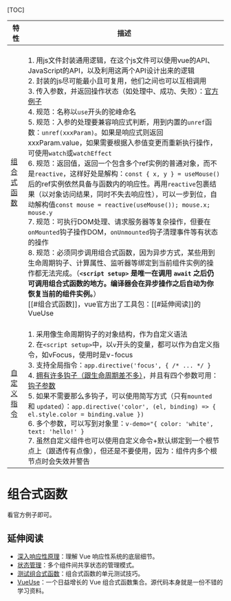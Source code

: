 [TOC]

| 特性                                                                  | 描述                                                                                                                                                                                                                                                                                                                                                                                                                                                                                                                                                                                                                                                                                                                                                                                                                                                                                                                                                                                                                                                                                                                                                                                                                                                                                                          |
| --------------------------------------------------------------------- | ------------------------------------------------------------------------------------------------------------------------------------------------------------------------------------------------------------------------------------------------------------------------------------------------------------------------------------------------------------------------------------------------------------------------------------------------------------------------------------------------------------------------------------------------------------------------------------------------------------------------------------------------------------------------------------------------------------------------------------------------------------------------------------------------------------------------------------------------------------------------------------------------------------------------------------------------------------------------------------------------------------------------------------------------------------------------------------------------------------------------------------------------------------------------------------------------------------------------------------------------------------------------------------------------------------- |
| [组合式函数](https://cn.vuejs.org/guide/reusability/composables.html) | <br>1. 用js文件封装通用逻辑，在这个js文件可以使用vue的API、JavaScript的API，以及利用这两个API设计出来的逻辑<br>2. 封装的js尽可能最小且可复用，他们之间也可以互相调用<br>3. 传入参数，并返回操作状态（如处理中、成功、失败）：[官方例子](https://cn.vuejs.org/guide/reusability/composables.html#async-state-example) <br>4. 规范：名称以`use`开头的驼峰命名<br>5. 规范：入参的处理要兼容响应式判断，用到内置的`unref`函数：`unref(xxxParam)`。如果是响应式则返回xxxParam.value，如果需要根据入参值变更而重新执行操作，可使用`watch`或`watchEffect`<br>6. 规范：返回值，返回一个包含多个ref实例的普通对象，而不是`reactive`，这样好处是解构：`const { x, y } = useMouse()`后的ref实例依然具备与函数内的响应性。再用`reactive`包裹结果（以对象访问结果，同时不失去响应性），可以一步到位，自动解构值`const mouse = reactive(useMouse()); mouse.x; mouse.y`<br>7. 规范：可执行DOM处理、请求服务器等复杂操作，但要在`onMounted`钩子操作DOM，`onUnmounted`钩子清理事件等有状态的操作<br>8. 规范：必须同步调用组合式函数，因为异步方式，某些用到生命周期钩子、计算属性、监听器等绑定到当前组件实例的操作都无法完成。（**`<script setup>` 是唯一在调用 `await` 之后仍可调用组合式函数的地方。编译器会在异步操作之后自动为你恢复当前的组件实例。**）<br>[[#组合式函数]]，vue官方出了工具包：[[#延伸阅读]]的VueUse |
|  [自定义指令](https://cn.vuejs.org/guide/reusability/custom-directives.html)                                                                     | <br>1.  采用像生命周期钩子的对象结构，作为自定义语法<br>2. 在`<script setup>`中，以`v`开头的变量，都可以作为自定义指令，如vFocus，使用时是v-focus<br>3. 支持全局指令：`app.directive('focus', { /* ... */ }`<br>4. [拥有许多钩子（跟生命周期差不多）](https://cn.vuejs.org/guide/reusability/custom-directives.html#directive-hooks)，并且有四个参数可用：[钩子参数](https://cn.vuejs.org/guide/reusability/custom-directives.html#hook-arguments) <br>5. 如果不需要那么多钩子，可以使用简写方式（只有`mounted` 和 `updated`）：`app.directive('color', (el, binding) => { el.style.color = binding.value })`<br>6. 多个参数，可以写到对象里：`v-demo="{ color: 'white', text: 'hello!' }`<br>7. 虽然自定义组件也可以使用自定义命令+默认绑定到一个根节点上（跟透传有点像），但还是不要使用，因为：组件内多个根节点时会失效并警告                                                                                                                                                                                                                                                                                                                                                                                                                                                                                                                                                                                                                                                                                                                                                                                                                                                                                                                                                                                                                                                                                                                                                                                                                                                                                                           |




# 组合式函数
看官方例子即可。

## 延伸阅读
-   [深入响应性原理](https://cn.vuejs.org/guide/extras/reactivity-in-depth.html)：理解 Vue 响应性系统的底层细节。
-   [状态管理](https://cn.vuejs.org/guide/scaling-up/state-management.html)：多个组件间共享状态的管理模式。
-   [测试组合式函数](https://cn.vuejs.org/guide/scaling-up/testing.html#testing-composables)：组合式函数的单元测试技巧。
-   [VueUse](https://vueuse.org/)：一个日益增长的 Vue 组合式函数集合。源代码本身就是一份不错的学习资料。
